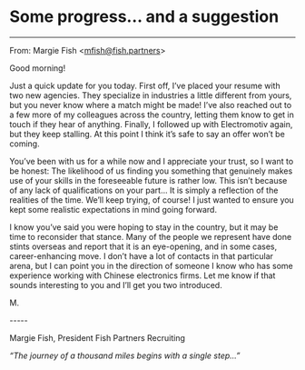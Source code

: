 # Some progress… and a suggestion
---

From: Margie Fish \<mfish@fish.partners\>

Good morning!

Just a quick update for you today. First off, I’ve placed your resume with two
new agencies. They specialize in industries a little different from yours, but you
never know where a match might be made! I’ve also reached out to a few more
of my colleagues across the country, letting them know to get in touch if they
hear of anything. Finally, I followed up with Electromotiv again, but they keep
stalling. At this point I think it’s safe to say an offer won’t be coming.

You’ve been with us for a while now and I appreciate your trust, so I want to be
honest: The likelihood of us finding you something that genuinely makes use of
your skills in the foreseeable future is rather low. This isn’t because of any lack
of qualifications on your part... It is simply a reflection of the realities of the time.
We’ll keep trying, of course! I just wanted to ensure you kept some realistic
expectations in mind going forward.

I know you’ve said you were hoping to stay in the country, but it may be time to
reconsider that stance. Many of the people we represent have done stints overseas and report that it is an eye-opening, and in some cases, career-enhancing
move. I don’t have a lot of contacts in that particular arena, but I can point you
in the direction of someone I know who has some experience working with
Chinese electronics firms. Let me know if that sounds interesting to you and I’ll
get you two introduced.

M.

\-----

Margie Fish, President
Fish Partners Recruiting

_“The journey of a thousand miles begins with a single step…”_